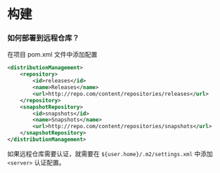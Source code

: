 # 构建

### 如何部署到远程仓库？
在项目 pom.xml 文件中添加配置

```xml
<distributionManagement>
    <repository>
        <id>releases</id>
        <name>Releases</name>
        <url>http://repo.com/content/repositories/releases</url>
    </repository>
    <snapshotRepository>
        <id>snapshots</id>
        <name>Snapshots</name>
        <url>http://repo.com/content/repositories/snapshots</url>
    </snapshotRepository>
</distributionManagement>
```

如果远程仓库需要认证，就需要在 `${user.home}/.m2/settings.xml` 中添加 `<server>` 认证配置。